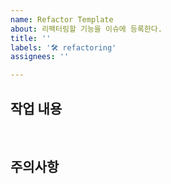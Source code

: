 ```yaml
---
name: Refactor Template  
about: 리팩터링할 기능을 이슈에 등록한다.  
title: ''  
labels: '🛠 refactoring'  
assignees: ''

---
```


## 작업 내용

<br/>

## 주의사항